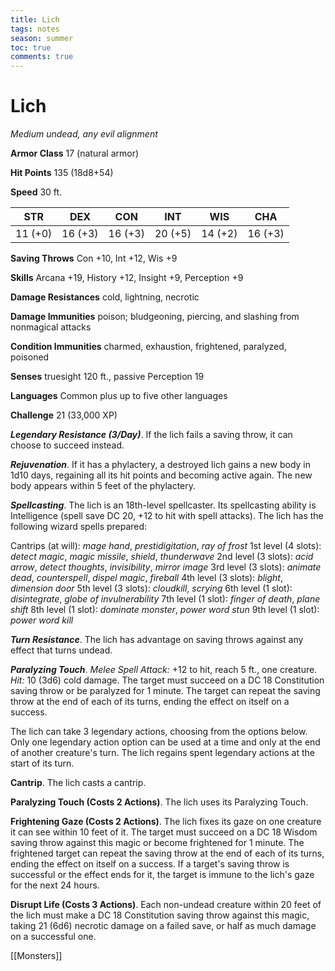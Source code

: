---title: Lichtags: notesseason: summertoc: truecomments: true---
# Lich

*Medium undead, any evil alignment*

**Armor Class** 17 (natural armor)

**Hit Points** 135 (18d8+54)

**Speed** 30 ft.

| STR     | DEX     | CON     | INT     | WIS     | CHA     |
|---------|---------|---------|---------|---------|---------|
| 11 (+0) | 16 (+3) | 16 (+3) | 20 (+5) | 14 (+2) | 16 (+3) |

**Saving Throws** Con +10, Int +12, Wis +9

**Skills** Arcana +19, History +12, Insight +9, Perception +9

**Damage Resistances** cold, lightning, necrotic

**Damage Immunities** poison; bludgeoning, piercing, and slashing from nonmagical attacks

**Condition Immunities** charmed, exhaustion, frightened, paralyzed, poisoned

**Senses** truesight 120 ft., passive Perception 19

**Languages** Common plus up to five other languages

**Challenge** 21 (33,000 XP)

***Legendary Resistance (3/Day)***. If the lich fails a saving throw, it can choose to succeed instead.

***Rejuvenation***. If it has a phylactery, a destroyed lich gains a new body in 1d10 days, regaining all its hit points and becoming active again. The new body appears within 5 feet of the phylactery.

***Spellcasting***. The lich is an 18th-level spellcaster. Its spellcasting ability is Intelligence (spell save DC 20, +12 to hit with spell attacks). The lich has the following wizard spells prepared:

Cantrips (at will): *mage hand*, *prestidigitation*, *ray of frost*
1st level (4 slots): *detect magic*, *magic missile*, *shield*, *thunderwave*
2nd level (3 slots): *acid arrow*, *detect thoughts*, *invisibility*, *mirror image*
3rd level (3 slots): *animate dead*, *counterspell*, *dispel magic*, *fireball*
4th level (3 slots): *blight*, *dimension door*
5th level (3 slots): *cloudkill*, *scrying*
6th level (1 slot): *disintegrate*, *globe of invulnerability*
7th level (1 slot): *finger of death*, *plane shift*
8th level (1 slot): *dominate monster*, *power word stun*
9th level (1 slot): *power word kill*

***Turn Resistance***. The lich has advantage on saving throws against any effect that turns undead.


***Paralyzing Touch***. *Melee Spell Attack:* +12 to hit, reach 5 ft., one creature. *Hit:* 10 (3d6) cold damage. The target must succeed on a DC 18 Constitution saving throw or be paralyzed for 1 minute. The target can repeat the saving throw at the end of each of its turns, ending the effect on itself on a success.


The lich can take 3 legendary actions, choosing from the options below. Only one legendary action option can be used at a time and only at the end of another creature's turn. The lich regains spent legendary actions at the start of its turn.

**Cantrip**. The lich casts a cantrip.

**Paralyzing Touch (Costs 2 Actions)**. The lich uses its Paralyzing Touch.

**Frightening Gaze (Costs 2 Actions)**. The lich fixes its gaze on one creature it can see within 10 feet of it. The target must succeed on a DC 18 Wisdom saving throw against this magic or become frightened for 1 minute. The frightened target can repeat the saving throw at the end of each of its turns, ending the effect on itself on a success. If a target's saving throw is successful or the effect ends for it, the target is immune to the lich's gaze for the next 24 hours.

**Disrupt Life (Costs 3 Actions)**. Each non-undead creature within 20 feet of the lich must make a DC 18 Constitution saving throw against this magic, taking 21 (6d6) necrotic damage on a failed save, or half as much damage on a successful one.


[[Monsters]]

